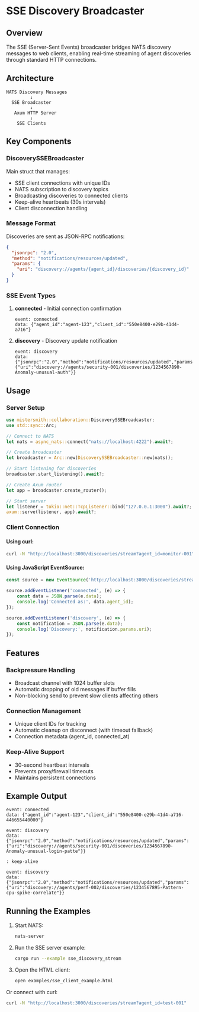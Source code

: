 # SSE Discovery Broadcaster

## Overview

The SSE (Server-Sent Events) broadcaster bridges NATS discovery messages to web clients, enabling real-time streaming of agent discoveries through standard HTTP connections.

## Architecture

```
NATS Discovery Messages
         ↓
  SSE Broadcaster
         ↓
   Axum HTTP Server
         ↓
    SSE Clients
```

## Key Components

### DiscoverySSEBroadcaster

Main struct that manages:
- SSE client connections with unique IDs
- NATS subscription to discovery topics
- Broadcasting discoveries to connected clients
- Keep-alive heartbeats (30s intervals)
- Client disconnection handling

### Message Format

Discoveries are sent as JSON-RPC notifications:

```json
{
  "jsonrpc": "2.0",
  "method": "notifications/resources/updated",
  "params": {
    "uri": "discovery://agents/{agent_id}/discoveries/{discovery_id}"
  }
}
```

### SSE Event Types

1. **connected** - Initial connection confirmation
   ```
   event: connected
   data: {"agent_id":"agent-123","client_id":"550e8400-e29b-41d4-a716"}
   ```

2. **discovery** - Discovery update notification
   ```
   event: discovery
   data: {"jsonrpc":"2.0","method":"notifications/resources/updated","params":{"uri":"discovery://agents/security-001/discoveries/1234567890-Anomaly-unusual-auth"}}
   ```

## Usage

### Server Setup

```rust
use mistersmith::collaboration::DiscoverySSEBroadcaster;
use std::sync::Arc;

// Connect to NATS
let nats = async_nats::connect("nats://localhost:4222").await?;

// Create broadcaster
let broadcaster = Arc::new(DiscoverySSEBroadcaster::new(nats));

// Start listening for discoveries
broadcaster.start_listening().await?;

// Create Axum router
let app = broadcaster.create_router();

// Start server
let listener = tokio::net::TcpListener::bind("127.0.0.1:3000").await?;
axum::serve(listener, app).await?;
```

### Client Connection

#### Using curl:
```bash
curl -N "http://localhost:3000/discoveries/stream?agent_id=monitor-001"
```

#### Using JavaScript EventSource:
```javascript
const source = new EventSource('http://localhost:3000/discoveries/stream?agent_id=web-001');

source.addEventListener('connected', (e) => {
    const data = JSON.parse(e.data);
    console.log('Connected as:', data.agent_id);
});

source.addEventListener('discovery', (e) => {
    const notification = JSON.parse(e.data);
    console.log('Discovery:', notification.params.uri);
});
```

## Features

### Backpressure Handling
- Broadcast channel with 1024 buffer slots
- Automatic dropping of old messages if buffer fills
- Non-blocking send to prevent slow clients affecting others

### Connection Management
- Unique client IDs for tracking
- Automatic cleanup on disconnect (with timeout fallback)
- Connection metadata (agent_id, connected_at)

### Keep-Alive Support
- 30-second heartbeat intervals
- Prevents proxy/firewall timeouts
- Maintains persistent connections

## Example Output

```text
event: connected
data: {"agent_id":"agent-123","client_id":"550e8400-e29b-41d4-a716-446655440000"}

event: discovery
data: {"jsonrpc":"2.0","method":"notifications/resources/updated","params":{"uri":"discovery://agents/security-001/discoveries/1234567890-Anomaly-unusual-login-patte"}}

: keep-alive

event: discovery  
data: {"jsonrpc":"2.0","method":"notifications/resources/updated","params":{"uri":"discovery://agents/perf-002/discoveries/1234567895-Pattern-cpu-spike-correlate"}}
```

## Running the Examples

1. Start NATS:
   ```bash
   nats-server
   ```

2. Run the SSE server example:
   ```bash
   cargo run --example sse_discovery_stream
   ```

3. Open the HTML client:
   ```bash
   open examples/sse_client_example.html
   ```

Or connect with curl:
```bash
curl -N "http://localhost:3000/discoveries/stream?agent_id=test-001"
```